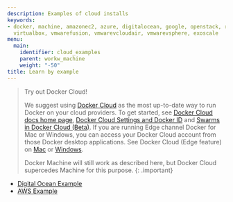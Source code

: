 ```yaml
---
description: Examples of cloud installs
keywords:
- docker, machine, amazonec2, azure, digitalocean, google, openstack, rackspace, softlayer,
  virtualbox, vmwarefusion, vmwarevcloudair, vmwarevsphere, exoscale
menu:
  main:
    identifier: cloud_examples
    parent: workw_machine
    weight: "-50"
title: Learn by example
---
```


> Try out Docker Cloud!
>
> We suggest using [Docker Cloud](https://cloud.docker.com/) as the
most up-to-date way to run Docker on your cloud providers. To get started, see
[Docker Cloud docs home page](/docker-cloud/index.md), [Docker Cloud Settings
and Docker ID](/docker-cloud/dockerid.md) and [Swarms in Docker Cloud
(Beta)](/docker-cloud/cloud-swarm/index.md). If you are running Edge channel
Docker for Mac or Windows, you can access your Docker Cloud account from those
Docker desktop applications. See Docker Cloud (Edge feature) on
[Mac](/docker-for-mac/index.md#docker-cloud-edge-feature) or
[Windows](/docker-for-windows/index.md#docker-cloud-edge-feature).
>
> Docker Machine will still work as described here, but Docker Cloud
supercedes Machine for this purpose.
{: .important}

-   [Digital Ocean Example](ocean.md)
-   [AWS Example](aws.md)
